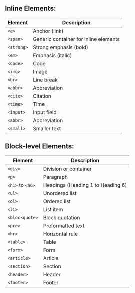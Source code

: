 ## Inline Elements:

| Element         | Description                      |
| --------------- | -------------------------------- |
| `<a>`           | Anchor (link)                    |
| `<span>`        | Generic container for inline elements |
| `<strong>`      | Strong emphasis (bold)           |
| `<em>`          | Emphasis (italic)                 |
| `<code>`        | Code                             |
| `<img>`         | Image                            |
| `<br>`          | Line break                        |
| `<abbr>`        | Abbreviation                      |
| `<cite>`        | Citation                         |
| `<time>`        | Time                             |
| `<input>`       | Input field                      |
| `<abbr>`        | Abbreviation                      |
| `<small>`       | Smaller text                      |

## Block-level Elements:

| Element         | Description                      |
| --------------- | -------------------------------- |
| `<div>`         | Division or container             |
| `<p>`           | Paragraph                        |
| `<h1>` to `<h6>`| Headings (Heading 1 to Heading 6) |
| `<ul>`          | Unordered list                   |
| `<ol>`          | Ordered list                     |
| `<li>`          | List item                        |
| `<blockquote>`  | Block quotation                   |
| `<pre>`         | Preformatted text                 |
| `<hr>`          | Horizontal rule                   |
| `<table>`       | Table                             |
| `<form>`        | Form                              |
| `<article>`     | Article                           |
| `<section>`     | Section                           |
| `<header>`      | Header                            |
| `<footer>`      | Footer                            |
